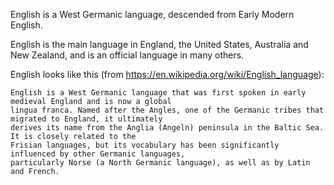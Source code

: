 English is a West Germanic language, descended from Early Modern English.

English is the main language in England, the United States, Australia and New Zealand, and is an official language in many others.

English looks like this (from https://en.wikipedia.org/wiki/English_language):

```
English is a West Germanic language that was first spoken in early medieval England and is now a global 
lingua franca. Named after the Angles, one of the Germanic tribes that migrated to England, it ultimately 
derives its name from the Anglia (Angeln) peninsula in the Baltic Sea. It is closely related to the 
Frisian languages, but its vocabulary has been significantly influenced by other Germanic languages, 
particularly Norse (a North Germanic language), as well as by Latin and French.
```
